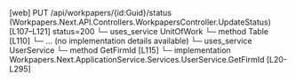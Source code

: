 [web] PUT /api/workpapers/{id:Guid}/status  (Workpapers.Next.API.Controllers.WorkpapersController.UpdateStatus)  [L107–L121] status=200
  └─ uses_service UnitOfWork
    └─ method Table [L110]
      └─ ... (no implementation details available)
  └─ uses_service UserService
    └─ method GetFirmId [L115]
      └─ implementation Workpapers.Next.ApplicationService.Services.UserService.GetFirmId [L20-L295]


